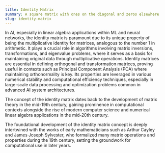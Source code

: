 ```yaml
---
title: Identity Matrix  
summary: A square matrix with ones on the diagonal and zeros elsewhere, acting as the multiplicative identity in matrix operations.
slug: identity-matrix
---  
```


In AI, especially in linear algebra applications within ML and neural networks, the identity matrix is paramount due to its unique property of being the multiplicative identity for matrices, analogous to the number 1 in arithmetic. It plays a crucial role in algorithms involving matrix inversions, transformations, and eigenvalue problems, where it serves as a basis for maintaining original data through multiplicative operations. Identity matrices are essential in defining orthogonal and transformation matrices, proving useful in contexts such as Principal Component Analysis (PCA) where maintaining orthonormality is key. Its properties are leveraged in various numerical stability and computational efficiency techniques, especially in large-scale data processing and optimization problems common in advanced AI system architectures. 

The concept of the identity matrix dates back to the development of matrix theory in the mid-19th century, gaining prominence in computational contexts alongside the rise of modern computer science and numerical linear algebra applications in the mid-20th century. 

The foundational development of the identity matrix concept is deeply intertwined with the works of early mathematicians such as Arthur Cayley and James Joseph Sylvester, who formalized many matrix operations and properties during the 19th century, setting the groundwork for computational use in later years.